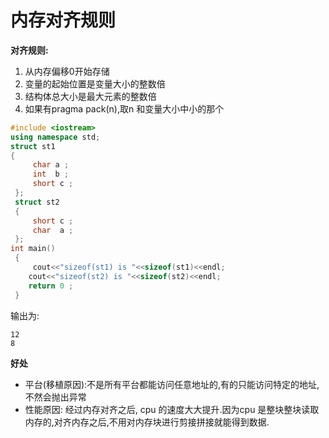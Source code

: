 # 内存对齐规则

**对齐规则:**
1. 从内存偏移0开始存储
2. 变量的起始位置是变量大小的整数倍
3. 结构体总大小是最大元素的整数倍
4. 如果有pragma pack(n),取n 和变量大小中小的那个
```cpp
#include <iostream>
using namespace std;
struct st1 
{
     char a ;
     int  b ;
     short c ;
 };
 struct st2
 {
     short c ;
     char  a ;
 };
int main()
 {
     cout<<"sizeof(st1) is "<<sizeof(st1)<<endl;
    cout<<"sizeof(st2) is "<<sizeof(st2)<<endl;
    return 0 ;
 }
```
输出为:
```
12
8
```

**好处**
- 平台(移植原因):不是所有平台都能访问任意地址的,有的只能访问特定的地址,不然会抛出异常
- 性能原因: 经过内存对齐之后, cpu 的速度大大提升.因为cpu 是整块整块读取内存的,对齐内存之后,不用对内存块进行剪接拼接就能得到数据.